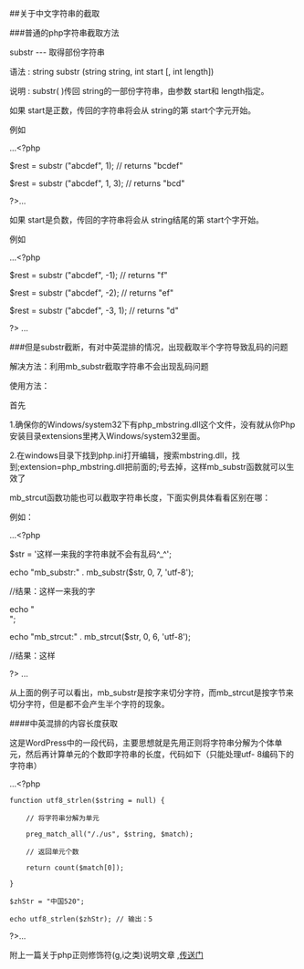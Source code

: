 ##关于中文字符串的截取

###普通的php字符串截取方法

substr --- 取得部份字符串 

语法 : string substr (string string, int start [, int length]) 

说明 : 
substr( )传回 string的一部份字符串，由参数 start和 length指定。

如果 start是正数，传回的字符串将会从 string的第 start个字元开始。 

例如

...<?php 

$rest = substr ("abcdef", 1); // returns "bcdef" 

$rest = substr ("abcdef", 1, 3); // returns "bcd" 

?>...

如果 start是负数，传回的字符串将会从 string结尾的第 start个字开始。 

例如

...<?php 

$rest = substr ("abcdef", -1); // returns "f" 

$rest = substr ("abcdef", -2); // returns "ef" 

$rest = substr ("abcdef", -3, 1); // returns "d" 

?> 
...

###但是substr截断，有对中英混排的情况，出现截取半个字符导致乱码的问题

解决方法：利用mb_substr截取字符串不会出现乱码问题

使用方法：

首先 

1.确保你的Windows/system32下有php_mbstring.dll这个文件，没有就从你Php安装目录extensions里拷入Windows/system32里面。 

2.在windows目录下找到php.ini打开编辑，搜索mbstring.dll，找到;extension=php_mbstring.dll把前面的;号去掉，这样mb_substr函数就可以生效了 

mb_strcut函数功能也可以截取字符串长度，下面实例具体看看区别在哪：  

例如：

...<?php 

$str = '这样一来我的字符串就不会有乱码^_^'; 

echo "mb_substr:" . mb_substr($str, 0, 7, 'utf-8'); 

//结果：这样一来我的字 

echo "<br>"; 

echo "mb_strcut:" . mb_strcut($str, 0, 6, 'utf-8'); 

//结果：这样 

?> ...

从上面的例子可以看出，mb_substr是按字来切分字符，而mb_strcut是按字节来切分字符，但是都不会产生半个字符的现象。

####中英混排的内容长度获取


这是WordPress中的一段代码，主要思想就是先用正则将字符串分解为个体单元，然后再计算单元的个数即字符串的长度，代码如下（只能处理utf-
8编码下的字符串）

...<?php

	function utf8_strlen($string = null) {

		// 将字符串分解为单元

		preg_match_all("/./us", $string, $match);

		// 返回单元个数

		return count($match[0]);

	}

	$zhStr = "中国520";

    echo utf8_strlen($zhStr); // 输出：5
?>...


附上一篇关于php正则修饰符(g,i之类)说明文章 ,<a href="http://developer.51cto.com/art/200909/152083.htm" target="_blank">传送门</a>